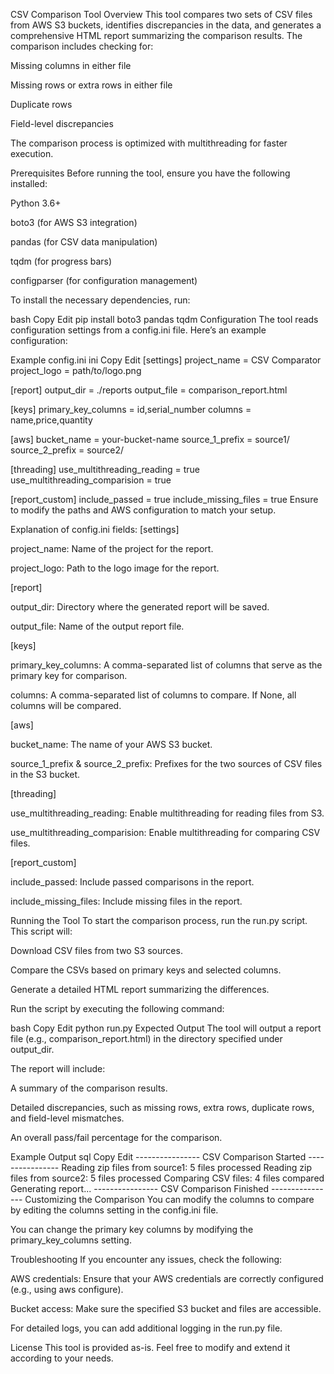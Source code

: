 CSV Comparison Tool
Overview
This tool compares two sets of CSV files from AWS S3 buckets, identifies discrepancies in the data, and generates a comprehensive HTML report summarizing the comparison results. The comparison includes checking for:

Missing columns in either file

Missing rows or extra rows in either file

Duplicate rows

Field-level discrepancies

The comparison process is optimized with multithreading for faster execution.

Prerequisites
Before running the tool, ensure you have the following installed:

Python 3.6+

boto3 (for AWS S3 integration)

pandas (for CSV data manipulation)

tqdm (for progress bars)

configparser (for configuration management)

To install the necessary dependencies, run:

bash
Copy
Edit
pip install boto3 pandas tqdm
Configuration
The tool reads configuration settings from a config.ini file. Here’s an example configuration:

Example config.ini
ini
Copy
Edit
[settings]
project_name = CSV Comparator
project_logo = path/to/logo.png

[report]
output_dir = ./reports
output_file = comparison_report.html

[keys]
primary_key_columns = id,serial_number
columns = name,price,quantity

[aws]
bucket_name = your-bucket-name
source_1_prefix = source1/
source_2_prefix = source2/

[threading]
use_multithreading_reading = true
use_multithreading_comparision = true

[report_custom]
include_passed = true
include_missing_files = true
Ensure to modify the paths and AWS configuration to match your setup.

Explanation of config.ini fields:
[settings]

project_name: Name of the project for the report.

project_logo: Path to the logo image for the report.

[report]

output_dir: Directory where the generated report will be saved.

output_file: Name of the output report file.

[keys]

primary_key_columns: A comma-separated list of columns that serve as the primary key for comparison.

columns: A comma-separated list of columns to compare. If None, all columns will be compared.

[aws]

bucket_name: The name of your AWS S3 bucket.

source_1_prefix & source_2_prefix: Prefixes for the two sources of CSV files in the S3 bucket.

[threading]

use_multithreading_reading: Enable multithreading for reading files from S3.

use_multithreading_comparision: Enable multithreading for comparing CSV files.

[report_custom]

include_passed: Include passed comparisons in the report.

include_missing_files: Include missing files in the report.

Running the Tool
To start the comparison process, run the run.py script. This script will:

Download CSV files from two S3 sources.

Compare the CSVs based on primary keys and selected columns.

Generate a detailed HTML report summarizing the differences.

Run the script by executing the following command:

bash
Copy
Edit
python run.py
Expected Output
The tool will output a report file (e.g., comparison_report.html) in the directory specified under output_dir.

The report will include:

A summary of the comparison results.

Detailed discrepancies, such as missing rows, extra rows, duplicate rows, and field-level mismatches.

An overall pass/fail percentage for the comparison.

Example Output
sql
Copy
Edit
---------------- CSV Comparison Started ----------------
Reading zip files from source1: 5 files processed
Reading zip files from source2: 5 files processed
Comparing CSV files: 4 files compared
Generating report...
---------------- CSV Comparison Finished ----------------
Customizing the Comparison
You can modify the columns to compare by editing the columns setting in the config.ini file.

You can change the primary key columns by modifying the primary_key_columns setting.

Troubleshooting
If you encounter any issues, check the following:

AWS credentials: Ensure that your AWS credentials are correctly configured (e.g., using aws configure).

Bucket access: Make sure the specified S3 bucket and files are accessible.

For detailed logs, you can add additional logging in the run.py file.

License
This tool is provided as-is. Feel free to modify and extend it according to your needs.
